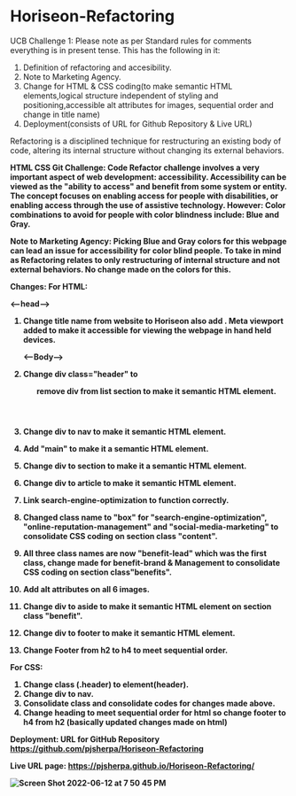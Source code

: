 # Horiseon-Refactoring
UCB Challenge 1:
Please note as per Standard rules for comments everything is in present tense. 
This has the following in it:
1. Definition of refactoring and accesibility.
2. Note to Marketing Agency.
3. Change for HTML & CSS coding(to make semantic HTML elements,logical structure independent of styling and positioning,accessible alt attributes for images, sequential order and change in title name)
4. Deployment(consists of URL for Github Repository & Live URL) 


Refactoring is a disciplined technique for restructuring an existing body of code, altering its internal structure without changing its external behaviors.

<b>HTML CSS Git Challenge: Code Refactor<b>
challenge involves a very important aspect of web development: <b>accessibility.<b>
Accessibility can be viewed as the "ability to access" and benefit from some system or entity. The concept focuses on enabling access for people with disabilities, or enabling access through the use of assistive technology.
However:
Color combinations to avoid for people with color blindness include: Blue and Gray. 

<b>Note to Marketing Agency:<b>
Picking Blue and Gray colors for this webpage can lead an issue for accessibility for color blind people. To take in mind as Refactoring relates to only restructuring of internal structure and not external behaviors. No change made on the colors for this.

<b>Changes:<b>
For HTML:
  
  <--head-->
1. Change title name from website to Horiseon also add <meta name="“viewport”" content="“width=device-width," initial-scale="1.0&quot;">.
    Meta viewport added to make it accessible for viewing the webpage in hand held devices.
    
    <--Body-->
2. Change div class="header" to <header> remove div from list section to make it semantic HTML element.
3. Change div to nav to make it semantic HTML element.
4. Add "main" to make it a semantic HTML element.
5. Change div to section to make it a semantic HTML element.
6. Change div to article to make it semantic HTML element.
7. Link search-engine-optimization to function correctly.
8. Changed class name to "box" for "search-engine-optimization", "online-reputation-management" and "social-media-marketing" to consolidate CSS coding on section class "content".
9. All three class names are now "benefit-lead" which was the first class, change made for benefit-brand & Management to consolidate CSS coding on section class"benefits".
9. Add alt attributes on all 6 images.
10. Change div to aside to make it semantic HTML element on section class "benefit".
11. Change div to footer to make it semantic HTML element.
12. Change Footer from h2 to h4 to meet sequential order.
  
For CSS:
1. Change class (.header) to element(header).
2. Change div to nav. 
3. Consolidate class and consolidate codes for changes made above.
4. Change heading to meet sequential order for html so change footer to h4 from h2 
  (basically updated changes made on html)


<b>Deployment:<b>
URL for GitHub Repository
https://github.com/pjsherpa/Horiseon-Refactoring

Live URL page:
https://pjsherpa.github.io/Horiseon-Refactoring/
  
 ![Screen Shot 2022-06-12 at 7 50 45 PM](https://user-images.githubusercontent.com/105903416/173270938-c7e66e19-1146-4bba-b0af-8708bcb38e8b.png)
